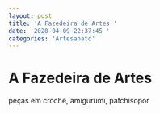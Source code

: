 ```yaml
---
layout: post
title: 'A Fazedeira de Artes '
date: '2020-04-09 22:37:45 '
categories: 'Artesanato'
---
```


# A Fazedeira de Artes 

peças em crochê, amigurumi, patchisopor
